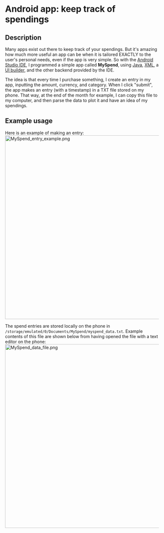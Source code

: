 # Android app: keep track of spendings

## Description

Many apps exist out there to keep track of your spendings. But it's amazing how much more useful an app can be when it is tailored EXACTLY to the user's personal needs, even if the app is very simple. So with the <a href="https://en.wikipedia.org/wiki/Android_Studio">Android Studio IDE</a>, I programmed a simple app called <b>MySpend</b>, using <a href="https://en.wikipedia.org/wiki/Java">Java</a>, <a href="https://en.wikipedia.org/wiki/XML">XML</a>, a <a href="https://en.wikipedia.org/wiki/Graphical_user_interface_builder">UI builder</a>, and the other backend provided by the IDE.

The idea is that every time I purchase something, I create an entry in my app, inputting the amount, currency, and category. When I click "submit", the app makes an entry (with a timestamp) in a TXT file stored on my phone. That way, at the end of the month for example, I can copy this file to my computer, and then parse the data to plot it and have an idea of my spendings.

## Example usage

Here is an example of making an entry:
<img src="https://github.com/nullberg/MySpend/master/images/MySpend_entry_example.png" alt="MySpend_entry_example.png" width="600px"/>

The spend entries are stored locally on the phone in <code>/storage/emulated/0/Documents/MySpend/myspend_data.txt</code>. Example contents of this file are shown below from having opened the file with a text editor on the phone:
<img src="https://github.com/nullberg/MySpend/master/images/MySpend_data_file.png" alt="MySpend_data_file.png" width="600px"/>